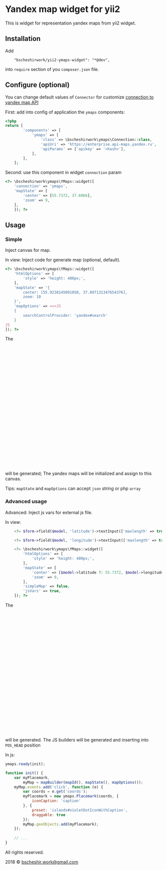# Yandex map widget for yii2

This is widget for representation yandex maps from yii2 widget.

## Installation

Add 
```
    "bscheshirwork/yii2-ymaps-widget": "*@dev",
```
into `require` section of you `composer.json` file.

## Configure (optional)

You can change default values of `Connector` for customize 
[connection to yandex map API](https://tech.yandex.ru/maps/doc/jsapi/2.1/dg/concepts/load-docpage/)

First: add into config of application the `ymaps` components:

```php
<?php
return [
        'components' => [
            'ymaps' => [
                'class' => \bscheshirwork\ymaps\Connection::class,
                'apiUri' => 'https://enterprise.api-maps.yandex.ru',
                'apiParams' => ['apikey' => '<hash>'],
            ],
        ],
    ];
```

Second: use this component in widget `connection` param 
```php
<?= \bscheshirwork\ymaps\YMaps::widget([
    'connection' => 'ymaps',
    'mapState' => [
        'center' => [55.7372, 37.6066],
        'zoom' => 9,
    ],
    ]); ?>
```


## Usage

### Simple
        
Inject canvas for map. 

In view:
Inject code for generate map (optional, default).

```php
<?= \bscheshirwork\ymaps\YMaps::widget([
    'htmlOptions' => [
        'style' => 'height: 400px;',
    ],
    'mapState' => '{
        center: [55.9238145091058, 37.897131347654376],
        zoom: 10
    }',
    'mapOptions' => <<<JS
    {
        searchControlProvider: 'yandex#search'
    }
JS
]); ?>
```

The <div id='map' style='height: 400px;' ></div> will be generated;
The yandex maps will be initialized and assign to this canvas.

Tips: `mapState` and `mapOptions` can accept `json` string or php `array`

### Advanced usage

Advanced: Inject js vars for external js file.

In view:
```php
    <?= $form->field($model, 'latitude')->textInput(['maxlength' => true]) ?>

    <?= $form->field($model, 'longitude')->textInput(['maxlength' => true]) ?>

    <?= \bscheshirwork\ymaps\YMaps::widget([
        'htmlOptions' => [
            'style' => 'height: 400px;',
        ],
        'mapState' => [
            'center' => [$model->latitude ?: 55.7372, $model->longitude ?: 37.6066],
            'zoom' => 9,
        ],
        'simpleMap' => false,
        'jsVars' => true,
    ]); ?>
```

The <div id='map' style='height: 400px;' ></div> will be generated. The JS builders will be generated and inserting into `POS_HEAD` position

In js:
```js
ymaps.ready(init);

function init() {
    var myPlacemark,
        myMap = mapBuilder(mapId(), mapState(), mapOptions());
    myMap.events.add('click', function (e) {
        var coords = e.get('coords');
        myPlacemark = new ymaps.Placemark(coords, {
            iconCaption: 'caption'
        }, {
            preset: 'islands#violetDotIconWithCaption',
            draggable: true
        });
        myMap.geoObjects.add(myPlacemark);
    });
    
    // ...
}
```

All rights reserved.
 
2018 © bscheshir.work@gmail.com
